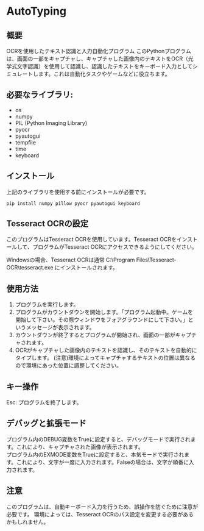 # AutoTyping
## 概要
OCRを使用したテキスト認識と入力自動化プログラム
このPythonプログラムは、画面の一部をキャプチャし、キャプチャした画像内のテキストをOCR（光学式文字認識）を使用して認識し、認識したテキストをキーボード入力としてシミュレートします。これは自動化タスクやゲームなどに役立ちます。

## 必要なライブラリ:
- os
- numpy
- PIL (Python Imaging Library)
- pyocr
- pyautogui
- tempfile
- time
- keyboard
## インストール
上記のライブラリを使用する前にインストールが必要です。
~~~
pip install numpy pillow pyocr pyautogui keyboard
~~~
## Tesseract OCRの設定
このプログラムはTesseract OCRを使用しています。Tesseract OCRをインストールして、プログラムがTesseract OCRにアクセスできるようにしてください。

Windowsの場合、Tesseract OCRは通常 C:\\Program Files\\Tesseract-OCR\\tesseract.exe にインストールされます。

## 使用方法
1. プログラムを実行します。
2. プログラムがカウントダウンを開始します。「プログラム起動中。ゲームを開始して下さい。その際ウィンドウをフォアグラウンドにして下さい。」というメッセージが表示されます。
3. カウントダウンが終了するとプログラムが開始され、画面の一部がキャプチャされます。
4. OCRがキャプチャした画像内のテキストを認識し、そのテキストを自動的にタイプします。
    (注意)環境によってキャプチャするテキストの位置は異なるので環境にあった位置に調整してください。    

## キー操作
Esc: プログラムを終了します。  
## デバッグと拡張モード  
プログラム内のDEBUG変数をTrueに設定すると、デバッグモードで実行されます。これにより、キャプチャされた画像が表示されます。  
プログラム内のEXMODE変数をTrueに設定すると、本気モードで実行されます。これにより、文字が一度に入力されます。Falseの場合は、文字が順番に入力されます。  
## 注意
このプログラムは、自動キーボード入力を行うため、誤操作を防ぐために注意が必要です。
環境によっては、Tesseract OCRのパス設定を変更する必要があるかもしれません。
